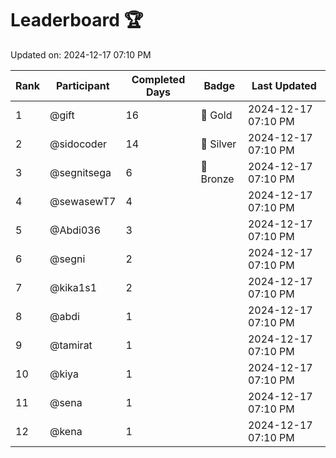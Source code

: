 # Leaderboard 🏆

Updated on: 2024-12-17 07:10 PM

| Rank | Participant       | Completed Days | Badge      | Last Updated         |
|------|-------------------|----------------|------------|----------------------|
| 1    | @gift             | 16             | 🏅 Gold     | 2024-12-17 07:10 PM |
| 2    | @sidocoder        | 14             | 🥈 Silver   | 2024-12-17 07:10 PM |
| 3    | @segnitsega       | 6              | 🥉 Bronze   | 2024-12-17 07:10 PM |
| 4    | @sewasewT7        | 4              |            | 2024-12-17 07:10 PM |
| 5    | @Abdi036          | 3              |            | 2024-12-17 07:10 PM |
| 6    | @segni            | 2              |            | 2024-12-17 07:10 PM |
| 7    | @kika1s1          | 2              |            | 2024-12-17 07:10 PM |
| 8    | @abdi             | 1              |            | 2024-12-17 07:10 PM |
| 9    | @tamirat          | 1              |            | 2024-12-17 07:10 PM |
| 10   | @kiya             | 1              |            | 2024-12-17 07:10 PM |
| 11   | @sena             | 1              |            | 2024-12-17 07:10 PM |
| 12   | @kena             | 1              |            | 2024-12-17 07:10 PM |
